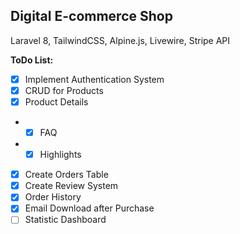 ## Digital E-commerce Shop
Laravel 8, TailwindCSS, Alpine.js, Livewire, Stripe API


 **ToDo List:**
- [x] Implement Authentication System
- [X] CRUD for Products
- [x] Product Details
- - [x] FAQ 
- - [x] Highlights
- [x] Create Orders Table
- [x] Create Review System
- [x] Order History
- [x] Email Download after Purchase
- [ ] Statistic Dashboard
